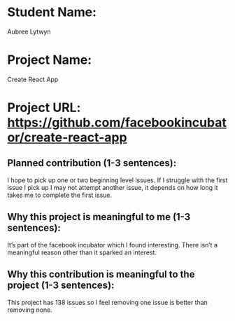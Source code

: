 # Student Name:
Aubree Lytwyn
# Project Name: 
Create React App
# Project URL: https://github.com/facebookincubator/create-react-app

## Planned contribution (1-3 sentences):
I hope to pick up one or two beginning level issues. If I struggle with the first issue I pick up I may not attempt another issue, it depends on how long it takes me to complete the first issue.

## Why this project is meaningful to me (1-3 sentences):
It’s part of the facebook incubator which I found interesting. There isn’t a meaningful reason other than it sparked an interest.
## Why this contribution is meaningful to the project (1-3 sentences):
This project has 138 issues so I feel removing one issue is better than removing none.